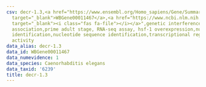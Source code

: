 ```yaml
---
csv: decr-1.3,<a href="https://www.ensembl.org/Homo_sapiens/Gene/Summary?db=core;g=WBGene00011467"
  target="_blank">WBGene00011467</a>,<a href="https://www.ncbi.nlm.nih.gov/pubmed/30894454"
  target="_blank"><i class="fas fa-file"></i></a>",genetic interference,functional
  association,prime adult stage, RNA-seq assay, hsf-1 overexpression,nucleotide sequence
  identification,nucleotide sequence identification,transcriptional regulation,up-regulates
  activity
data_alias: decr-1.3
data_id: WBGene00011467
data_numevidence: 1
data_species: Caenorhabditis elegans
data_taxid: '6239'
title: decr-1.3
---
```

